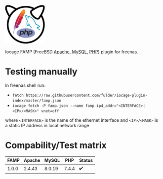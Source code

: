 ![famp icon](famp.png)

Iocage FAMP (FreeBSD [Apache](https://httpd.apache.org/), [MySQL](https://www.mysql.com/), [PHP](https://www.php.net/)) plugin for freenas. 


# Testing manually

In freenas shell run:

* `fetch https://raw.githubusercontent.com/fulder/iocage-plugin-index/master/famp.json`
* `iocage fetch -P famp.json --name famp ip4_addr="<INTERFACE>|<IP>/<MASK>" vnet=off`

where `<INTERFACE>` is the name of the ethernet interface and `<IP>/<MASK>` is a static IP address in local network range

# Compability/Test matrix

| FAMP  | Apache | MySQL  | PHP   | Status             |
|-------|--------|--------|-------|--------------------|
| 1.0.0 | 2.4.43 | 8.0.19 | 7.4.4 | :heavy_check_mark: |